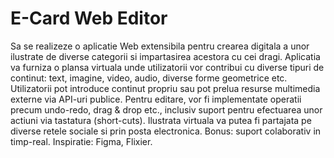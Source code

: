# E-Card Web Editor

Sa se realizeze o aplicatie Web extensibila pentru
crearea digitala a unor ilustrate de diverse categorii
si impartasirea acestora cu cei dragi. Aplicatia va furniza
o plansa virtuala unde utilizatorii vor contribui cu diverse
tipuri de continut: text, imagine, video, audio, diverse
forme geometrice etc. Utilizatorii pot introduce continut
propriu sau pot prelua resurse multimedia externe via API-uri
publice. Pentru editare, vor fi implementate operatii precum
undo-redo, drag & drop etc., inclusiv suport pentru efectuarea
unor actiuni via tastatura (short-cuts). Ilustrata virtuala
va putea fi partajata pe diverse retele sociale si prin posta
electronica. Bonus: suport colaborativ in timp-real.
Inspiratie: Figma, Flixier.